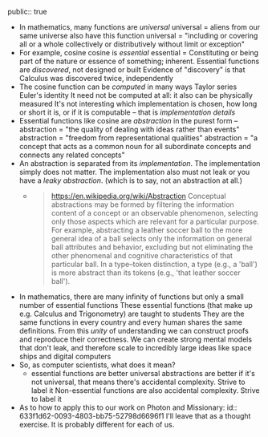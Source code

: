 public:: true

- In mathematics, many functions are *universal*
  universal = aliens from our same universe also have this function
  universal = "including or covering all or a whole collectively or distributively without limit or exception"
- For example, cosine
  cosine is *essential*
  essential = Constituting or being part of the nature or essence of something; inherent.
  Essential functions are *discovered*, not designed or built
  Evidence of "discovery" is that Calculus was discovered twice, independently
- The cosine function can be *computed* in many ways
  Taylor series
  Euler's identity
  It need not be computed at all: it also can be physically measured
  It's not interesting which implementation is chosen, how long or short it is, or if it is computable –
  that is *implementation details*
- Essential functions like cosine are *abstraction* in the purest form –
  abstraction = "the quality of dealing with ideas rather than events"
  abstraction = "freedom from representational qualities"
  abstraction = "a concept that acts as a common noun for all subordinate concepts and connects any related concepts"
- An abstraction is separated from its *implementation*.
  The implementation simply does not matter.
  The implementation also must not leak or you have a *leaky abstraction*.
  (which is to say, not an abstraction at all.)
	- > https://en.wikipedia.org/wiki/Abstraction
	  > Conceptual abstractions may be formed by filtering the information content of a concept or an observable phenomenon, selecting only those aspects which are relevant for a particular purpose. For example, abstracting a leather soccer ball to the more general idea of a ball selects only the information on general ball attributes and behavior, excluding but not eliminating the other phenomenal and cognitive characteristics of that particular ball. In a type–token distinction, a type (e.g., a 'ball') is more abstract than its tokens (e.g., 'that leather soccer ball').
- In mathematics, there are many infinity of functions
  but only a small number of essential functions
  These essential functions (that make up e.g. Calculus and Trigonometry) are taught to students
  They are the same functions in every country 
  and every human shares the same definitions.
  From this *unity* of understanding
  we can construct proofs and reproduce their correctness.
  We can create strong mental models that don't leak, and therefore scale
  to incredibly large ideas like space ships and digital computers
- So, as computer scientists, what does it mean?
	- essential functions are better
	  universal abstractions are better
	  if it's not universal, that means there's accidental complexity. Strive to label it
	  Non-essential functions are also accidental complexity. Strive to label it
- As to how to apply this to our work on Photon and Missionary:
  id:: 633f1d62-0093-4803-bb75-52798d6696f1
  I'll leave that as a thought exercise. It is probably different for each of us.